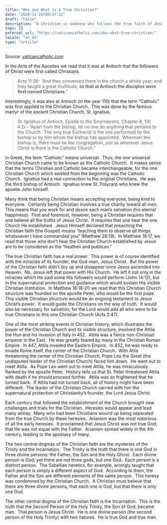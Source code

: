 ```yaml
---
title: "Who and What is a True Christian?"
date: "2024-11-24T09:37:12"
draft: "False"
description: "A Christian is someone who follows the true faith of Jesus Christ.  In the Acts of the Apostles we read that it was at Antioch that the followers of Christ were first called Christians. Acts [...]"
tags: []
external_url: "https://vaticancatholic.com/who-what-true-christian/"
locale: "en_US"
type: "article"
---
```


Source: [vaticancatholic.com](https://vaticancatholic.com/who-what-true-christian/)

<p>In the Acts of the Apostles we read that it was at Antioch that the followers of Christ were first called Christians.</p>

<blockquote>
<p>Acts 11:26- “And they conversed there in the church a whole year; and they taught a great multitude, <strong>so that at Antioch the disciples were first named Christians</strong>.”</p>
</blockquote>
<p>Interestingly, it was also at Antioch (in the year 110) that the term “Catholic” was first applied to the Christian Church.  This was done by the famous martyr of the ancient Christian Church, St. Ignatius.</p>

<blockquote>
<p>St. Ignatius of Antioch, <em>Epistle to the Smyrnaeans</em>, Chapter 8, 110 A.D.- “Apart from the bishop, let no one do anything that pertains to the Church.  The only true Eucharist is the one performed by the bishop or by him whom the bishop has appointed.  Wherever the bishop is, there must be the congregation, just as wherever Jesus Christ is there is the Catholic Church.”</p>
</blockquote>
<p>In Greek, the term “Catholic” means universal.  Thus, the one universal Christian Church came to be known as the Catholic Church.  It makes sense that the terms Christian and Catholic became interchangeable, for the one Christian Church which existed from the beginning was the Catholic Church.  Ignatius had a real connection to the original Christians.  He was the third bishop of Antioch.  Ignatius knew St. Polycarp who knew the apostle John himself.</p>
<p>Many think that being Christian means accepting everyone, being kind to everyone.  Certainly being Christian involves a true charity toward all men.  This means that you work for and desire each man’s salvation (his eternal happiness).  First and foremost, however, being a Christian requires that one believe all the truths of Jesus Christ.  It requires that one hear the one Church He established.  Jesus Himself declared that preaching the Christian faith (the Gospel) means “teaching them to observe <em>all things</em> whatsoever I have commanded you” (Matthew 28:19).  In Matthew 18:17, we read that those who don’t hear the Christian Church established by Jesus are to be considered as the “heathen and publican.”</p>
<p>The true Christian faith has a real power.  This power is of course identified with the miracles of its founder, the God-man, Jesus Christ.  But the power of the Christian faith didn’t dry up and disappear once Jesus ascended into Heaven.  No, Jesus left that power with His Church.  He left it not only in the miracles which He said some His followers would perform (John 14:12), but in the supernatural protection and guidance which would sustain His visible Christian institution.  In Matthew 16:18-20 we read that this Christian Church structure was founded on the apostle Peter, who would be the first pope.  This visible Christian structure would be an ongoing testament to Jesus Christ’s power.  It would guide the Christians on the way of truth.  It would also be necessary for salvation; for the Lord would add all who were to be true Christians to this one Christian Church (Acts 2:47).</p>
<p>One of the most striking events in Christian history, which illustrates the power of the Christian Church and its visible structure, involved the Attila the Hun and his invasion of Italy in 452.  Attila was a fierce non-Christian emperor in the East.  He was greatly feared by many in the Christian Roman Empire.  In 447, Attila invaded the Eastern Empire.  In 452, he was ready to invade Rome itself, the center of the Christian Church.  With Atila threatening the center of the Christian Church, Pope Leo the Great (the undisputed leader of the Christian Church) faced him down.  He went out to meet Atilla.  As Pope Leo went out to meet Attila, he was miraculously flanked by the apostle Peter.  History tells us that St. Peter threatened Attila with death if he should proceed further.  Attila was so frightened that he turned back.  If Attila had not turned back, all of history might have been different.  The leader of the Christian Church carried with him the supernatural protection of Christianity’s founder, the Lord Jesus Christ.</p>
<p>Each century that followed the establishment of the Church brought new challenges and trials for the Christian.  Heresies would appear and lead many astray.  Many who had been Christians wound up being separated from the true Church by these heresies.  Arianism was the most notorious of all the early heresies.  It proclaimed that Jesus Christ was not true God, that He was not equal with the Father.  Arianism spread widely in the 4th century, leading to the apostasy of many.</p>
<p>The two central dogmas of the Christian faith are the mysteries of the Trinity and the Incarnation.  The Trinity is the truth that there is one God in three divine persons: the Father, the Son and the Holy Ghost.  Each divine person is God; yet there are not three gods, but one God.  Each person is a distinct person.  The Sabellian heretics, for example, wrongly taught that each person is simply a different aspect of God.  According to them, the Father and the Son are different elements of the same person.  This heresy was condemned by the Christian Church.  A Christian must believe that there are three divine persons, that each one is God, but that there is only one God.</p>

<p>The other central dogma of the Christian faith is the Incarnation.  This is the truth that the Second Person of the Holy Trinity, the Son of God, became man.  That person is Jesus Christ.  He is one divine person (the second person of the Holy Trinity) with two natures.  He is true God and true man.</p>
